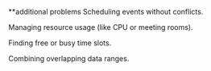 **additional problems
Scheduling events without conflicts.

Managing resource usage (like CPU or meeting rooms).

Finding free or busy time slots.

Combining overlapping data ranges.